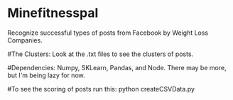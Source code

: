 # Minefitnesspal
Recognize successful types of posts from Facebook by Weight Loss Companies.

#The Clusters:
Look at the <cluster id number>.txt files to see the clusters of posts. 

#Dependencies:
Numpy, SKLearn, Pandas, and Node.
There may be more, but I'm being lazy for now.


#To see the scoring of posts run this:
python createCSVData.py


